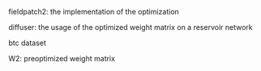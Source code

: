 fieldpatch2: the implementation of the optimization

diffuser: the usage of the optimized weight matrix on a reservoir network

btc dataset

W2: preoptimized weight matrix
